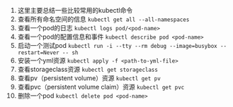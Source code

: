 1. 这里主要总结一些比较常用的kubectl命令
2. 查看所有命名空间的信息 `kubectl get all --all-namespaces`
3. 查看一个pod的日志 `kubectl logs pod/<pod-name>`
4. 查看一个pod的配置信息和事件 `kubectl describe pod <pod-name>`
5. 启动一个测试pod `kubectl run -i --tty --rm debug --image=busybox --restart=Never -- sh`
6. 安装一个yml资源 `kubectl apply -f <path-to-yml-file>`
7. 查看storageclass资源 `kubectl get storageclass`
8. 查看pv（persistent volume）资源 `kubectl get pv`
9. 查看pvc（persistent volume claim）资源 `kubectl get pvc`
10. 删除一个pod `kubectl delete pod <pod-name>`